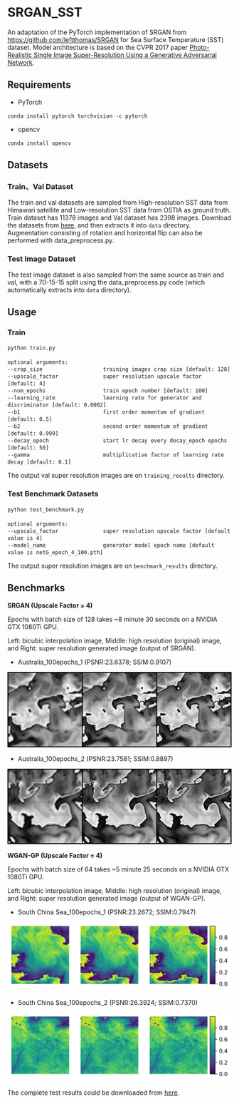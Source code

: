 # SRGAN_SST
An adaptation of the PyTorch implementation of SRGAN from https://github.com/leftthomas/SRGAN for Sea Surface Temperature (SST) dataset. Model architecture is based on the CVPR 2017 paper [Photo-Realistic Single Image Super-Resolution Using a Generative Adversarial Network](https://arxiv.org/abs/1609.04802).

## Requirements
- PyTorch
```
conda install pytorch torchvision -c pytorch
```
- opencv
```
conda install opencv
```

## Datasets

### Train、Val Dataset
The train and val datasets are sampled from High-resolution SST data from Himawari satellite and Low-resolution SST data from OSTIA as ground truth.
Train dataset has 11378 images and Val dataset has 2398 images.
Download the datasets from [here](https://www.ncei.noaa.gov/access/metadata/landing-page/bin/iso?id=gov.noaa.nodc:GHRSST-AHI_H09-STAR-L3C), and then extracts it into `data` directory.
Augmentation consisting of rotation and horizontal flip can also be performed with data_preprocess.py.

### Test Image Dataset
The test image dataset is also sampled from the same source as train and val, with a 70-15-15 split using the data_preprocess.py code (which automatically extracts into `data` directory).

## Usage

### Train
```
python train.py

optional arguments:
--crop_size                   training images crop size [default: 128]
--upscale_factor              super resolution upscale factor [default: 4]
--num_epochs                  train epoch number [default: 100]
--learning_rate               learning rate for generator and discriminator [default: 0.0002]
--b1                          first order momentum of gradient [default: 0.5]
--b2                          second order momentum of gradient [default: 0.999]
--decay_epoch                 start lr decay every decay_epoch epochs [default: 50]
--gamma                       multiplicative factor of learning rate decay [default: 0.1]
```
The output val super resolution images are on `training_results` directory.

### Test Benchmark Datasets
```
python test_benchmark.py

optional arguments:
--upscale_factor              super resolution upscale factor [default value is 4]
--model_name                  generator model epoch name [default value is netG_epoch_4_100.pth]
```
The output super resolution images are on `benchmark_results` directory.

## Benchmarks
**SRGAN (Upscale Factor = 4)**

Epochs with batch size of 128 takes ~8 minute 30 seconds on a NVIDIA GTX 1080Ti GPU. 

Left: bicubic interpolation image, Middle: high resolution (original) image, and Right: super resolution generated image (output of SRGAN).

- Australia_100epochs_1 (PSNR:23.6378; SSIM:0.9107)

![Australia](images/1.png)

- Australia_100epochs_2 (PSNR:23.7581; SSIM:0.8897)

![Australia](images/2.png)

**WGAN-GP (Upscale Factor = 4)**

Epochs with batch size of 64 takes ~5 minute 25 seconds on a NVIDIA GTX 1080Ti GPU. 

Left: bicubic interpolation image, Middle: high resolution (original) image, and Right: super resolution generated image (output of WGAN-GP).

- South China Sea_100epochs_1 (PSNR:23.2672; SSIM:0.7947)

![Australia](images/3.png)

- South China Sea_100epochs_2 (PSNR:26.3924; SSIM:0.7370)

![Australia](images/4.png)

The complete test results could be downloaded from [here](https://github.com/SimonTsh/SRGAN_SST/benchmark_results).

